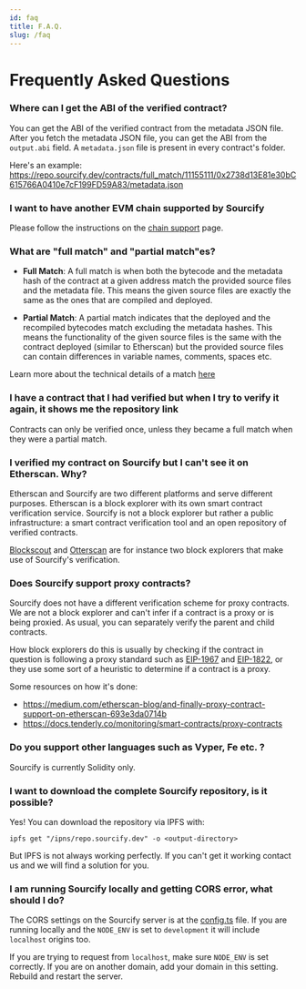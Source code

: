 ```yaml
---
id: faq
title: F.A.Q.
slug: /faq
---
```


# Frequently Asked Questions

### Where can I get the ABI of the verified contract?

You can get the ABI of the verified contract from the metadata JSON file. After you fetch the metadata JSON file, you can get the ABI from the `output.abi` field. A `metadata.json` file is present in every contract's folder.

Here's an example: https://repo.sourcify.dev/contracts/full_match/11155111/0x2738d13E81e30bC615766A0410e7cF199FD59A83/metadata.json

### I want to have another EVM chain supported by Sourcify

Please follow the instructions on the [chain support](/docs/chain-support) page.

### What are "full match" and "partial match"es?

- **Full Match**: A full match is when both the bytecode and the metadata hash of the contract at a given address match the provided source files and the metadata file. This means the given source files are exactly the same as the ones that are compiled and deployed.

- **Partial Match**: A partial match indicates that the deployed and the recompiled bytecodes match excluding the metadata hashes. This means the functionality of the given source files is the same with the contract deployed (similar to Etherscan) but the provided source files can contain differences in variable names, comments, spaces etc.

Learn more about the technical details of a match [here](/docs/full-vs-partial-match)

### I have a contract that I had verified but when I try to verify it again, it shows me the repository link

Contracts can only be verified once, unless they became a full match when they were a partial match.

### I verified my contract on Sourcify but I can't see it on Etherscan. Why?

Etherscan and Sourcify are two different platforms and serve different purposes. Etherscan is a block explorer with its own smart contract verification service. Sourcify is not a block explorer but rather a public infrastructure: a smart contract verification tool and an open repository of verified contracts.

[Blockscout](https://docs.blockscout.com/for-users/verifying-a-smart-contract/contracts-verification-via-sourcify) and [Otterscan](https://twitter.com/wmitsuda/status/1444789707540414466) are for instance two block explorers that make use of Sourcify's verification.

### Does Sourcify support proxy contracts?

Sourcify does not have a different verification scheme for proxy contracts. We are not a block explorer and can't infer if a contract is a proxy or is being proxied. As usual, you can separately verify the parent and child contracts.

How block explorers do this is usually by checking if the contract in question is following a proxy standard such as [EIP-1967](https://eips.ethereum.org/EIPS/eip-1967) and [EIP-1822](https://eips.ethereum.org/EIPS/eip-1822), or they use some sort of a heuristic to determine if a contract is a proxy.

Some resources on how it's done:

- https://medium.com/etherscan-blog/and-finally-proxy-contract-support-on-etherscan-693e3da0714b
- https://docs.tenderly.co/monitoring/smart-contracts/proxy-contracts

### Do you support other languages such as Vyper, Fe etc. ?

Sourcify is currently Solidity only.

### I want to download the complete Sourcify repository, is it possible?

Yes! You can download the repository via IPFS with:

```
ipfs get "/ipns/repo.sourcify.dev" -o <output-directory>
```

But IPFS is not always working perfectly. If you can't get it working contact us and we will find a solution for you.

### I am running Sourcify locally and getting CORS error, what should I do?

The CORS settings on the Sourcify server is at the [config.ts](https://github.com/ethereum/sourcify/blob/staging/src/config.ts) file.
If you are running locally and the `NODE_ENV` is set to `development` it will include `localhost` origins too.

If you are trying to request from `localhost`, make sure `NODE_ENV` is set correctly. If you are on another domain, add your domain in this setting. Rebuild and restart the server.
